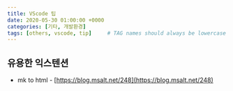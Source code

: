 ```yaml
---
title: VScode 팁
date: 2020-05-30 01:00:00 +0000
categories: [기타, 개발환경]
tags: [others, vscode, tip]     # TAG names should always be lowercase
---
```

## 유용한 익스텐션

* mk to html - [https://blog.msalt.net/248](https://blog.msalt.net/248)
